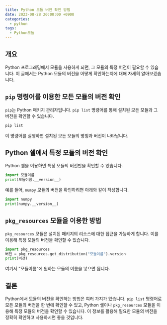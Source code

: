 ```yaml
---
title: Python 모듈 버전 확인 방법
date: 2023-08-28 20:00:00 +0900
categories:
  - python
tags:
  - Python모듈
---
```


## 개요
Python 프로그래밍에서 모듈을 사용하게 되면, 그 모듈의 특정 버전이 필요할 수 있습니다. 이 글에서는 Python 모듈의 버전을 어떻게 확인하는지에 대해 자세히 알아보겠습니다.

## `pip` 명령어를 이용한 모든 모듈의 버전 확인
`pip`는 Python 패키지 관리자입니다. `pip list` 명령어를 통해 설치된 모든 모듈과 그 버전을 확인할 수 있습니다.

```bash
pip list
```

이 명령어를 실행하면 설치된 모든 모듈의 명칭과 버전이 나타납니다.

## Python 쉘에서 특정 모듈의 버전 확인
Python 쉘을 이용하면 특정 모듈의 버전만을 확인할 수 있습니다.

```python
import 모듈이름
print(모듈이름.__version__)
```

예를 들어, `numpy` 모듈의 버전을 확인하려면 아래와 같이 작성합니다.

```python
import numpy
print(numpy.__version__)
```

## `pkg_resources` 모듈을 이용한 방법
`pkg_resources` 모듈은 설치된 패키지의 리소스에 대한 접근을 가능하게 합니다. 이를 이용해 특정 모듈의 버전을 확인할 수 있습니다.

```python
import pkg_resources
버전 = pkg_resources.get_distribution("모듈이름").version
print(버전)
```

여기서 "모듈이름"에 원하는 모듈의 이름을 넣으면 됩니다.

## 결론
Python에서 모듈의 버전을 확인하는 방법은 여러 가지가 있습니다. `pip list` 명령어로 모든 모듈의 버전을 한 번에 확인할 수 있고, Python 쉘이나 `pkg_resources` 모듈을 이용해 특정 모듈의 버전을 확인할 수 있습니다. 이 정보를 활용해 필요한 모듈의 버전을 정확히 확인하고 사용하시면 좋을 것입니다.